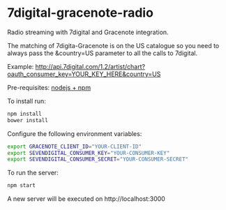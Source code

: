 7digital-gracenote-radio
========================

Radio streaming with 7digital and Gracenote integration.

The matching of 7digita-Gracenote is on the US catalogue so you need to always pass the &country=US parameter to all the calls to 7digital.

Example: http://api.7digital.com/1.2/artist/chart?oauth_consumer_key=YOUR_KEY_HERE&country=US

Pre-requisites: [nodejs + npm](http://nodejs.org)

To install run: 
```bash
npm install
bower install
```

Configure the following environment variables:
```bash
export GRACENOTE_CLIENT_ID="YOUR-CLIENT-ID"
export SEVENDIGITAL_CONSUMER_KEY="YOUR-CONSUMER-KEY"
export SEVENDIGITAL_CONSUMER_SECRET="YOUR-CONSUMER-SECRET"
```

To run the server: 
```bash
npm start
```

A new server will be executed on http://localhost:3000

